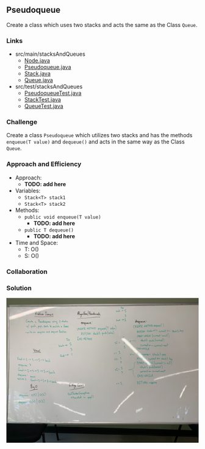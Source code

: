 ## Pseudoqueue
Create a class which uses two stacks and acts the same as the Class `Queue`.

### Links
* src/main/stacksAndQueues
  * [Node.java](../code401challenges/src/main/java/stacksAndQueues/Node.java)
  * [Pseudoqueue.java](../code401challenges/src/main/java/stacksAndQueues/Pseudoqueue.java)
  * [Stack.java](../code401challenges/src/main/java/stacksAndQueues/Stack.java)
  * [Queue.java](../code401challenges/src/main/java/stacksAndQueues/Queue.java)
* src/test/stacksAndQueues
  * [PseudoqueueTest.java](../code401challenges/src/test/java/stacksAndQueues/PseudoqueueTest.java)
  * [StackTest.java](../code401challenges/src/test/java/stacksAndQueues/StackTest.java)
  * [QueueTest.java](../code401challenges/src/test/java/stacksAndQueues/QueueTest.java)

### Challenge
Create a class `Pseudoqueue` which utilizes two stacks and has the methods `enqueue(T value)` and `dequeue()` and acts in the same way as the Class `Queue`.

### Approach and Efficiency
* Approach:
  * **TODO: add here**
* Variables:
  * `Stack<T> stack1`
  * `Stack<T> stack2`
* Methods:
  * `public void enqueue(T value)`
    * **TODO: add here**
  * `public T dequeue()`
    * **TODO: add here**
* Time and Space:
  * T: O()
  * S: O()

### Collaboration


### Solution
![pseudoqueue](../assets/pseudoqueue.jpg)
